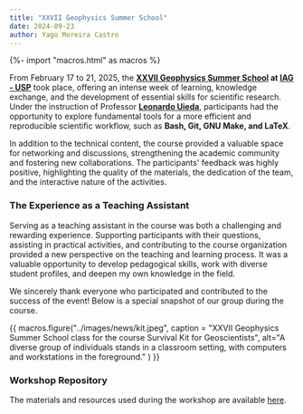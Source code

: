 ```yaml
---
title: "XXVII Geophysics Summer School"
date: 2024-09-23
author: Yago Moreira Castro
---
```


{%- import "macros.html" as macros %}

From February 17 to 21, 2025, the **[XXVII Geophysics Summer School](https://www.iag.usp.br/eventos/curso-extensao-escola-verao-2025) at [IAG - USP](https://www.iag.usp.br/)** took place, offering an intense week of learning, knowledge exchange, and the development of essential skills for scientific research. Under the instruction of Professor **[Leonardo Uieda](https://www.leouieda.com/)**, participants had the opportunity to explore fundamental tools for a more efficient and reproducible scientific workflow, such as **Bash, Git, GNU Make, and LaTeX**.  

In addition to the technical content, the course provided a valuable space for networking and discussions, strengthening the academic community and fostering new collaborations. The participants' feedback was highly positive, highlighting the quality of the materials, the dedication of the team, and the interactive nature of the activities.  

### **The Experience as a Teaching Assistant**  

Serving as a teaching assistant in the course was both a challenging and rewarding experience. Supporting participants with their questions, assisting in practical activities, and contributing to the course organization provided a new perspective on the teaching and learning process. It was a valuable opportunity to develop pedagogical skills, work with diverse student profiles, and deepen my own knowledge in the field.  

We sincerely thank everyone who participated and contributed to the success of the event! Below is a special snapshot of our group during the course.  

{{ macros.figure("../images/news/kit.jpeg", caption = "XXVII Geophysics Summer School class for the course Survival Kit for Geoscientists", alt="A diverse group of individuals stands in a classroom setting, with computers and workstations in the foreground." ) }}

### **Workshop Repository**  

The materials and resources used during the workshop are available [here](https://github.com/compgeolab/kit).
